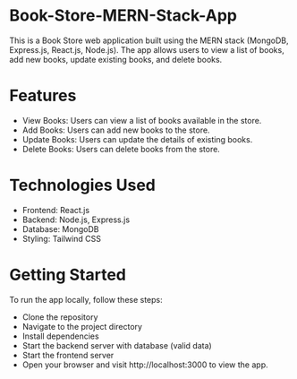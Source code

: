 # Book-Store-MERN-Stack-App
This is a Book Store web application built using the MERN stack (MongoDB, Express.js, React.js, Node.js). 
The app allows users to view a list of books, add new books, update existing books, and delete books.

# Features
* View Books: Users can view a list of books available in the store.
* Add Books: Users can add new books to the store.
* Update Books: Users can update the details of existing books.
* Delete Books: Users can delete books from the store.
# Technologies Used
* Frontend: React.js
* Backend: Node.js, Express.js
* Database: MongoDB
* Styling: Tailwind CSS
# Getting Started
To run the app locally, follow these steps:

- Clone the repository
- Navigate to the project directory
- Install dependencies
- Start the backend server with database (valid data)
- Start the frontend server 
- Open your browser and visit http://localhost:3000 to view the app.

